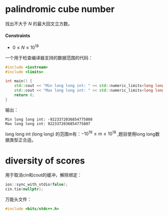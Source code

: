 # palindromic cube number
找出不大于 $N$ 的最大回文立方数。    
#### Constraints
- $0 \leq N \leq 10^{18}$
 
      
一个用于检查编译器支持的数据范围的代码：
```cpp
#include <iostream>
#include <limits>
 
int main() {
    std::cout << "Min long long int: " << std::numeric_limits<long long int>::min() << std::endl;
    std::cout << "Max long long int: " << std::numeric_limits<long long int>::max() << std::endl;
    return 0;
}
```
输出：
```
Min long long int: -9223372036854775808
Max long long int: 9223372036854775807 
```

long long int (long long) 的范围m有：$-10^{19} \leq m \leq 10^{18}$ ,题目使用long long数据类型正合适。

# diversity of scores
用于取消cin和cout的缓冲，解除绑定：
```cpp
ios::sync_with_stdio(false);
cin.tie(nullptr);
```
       
万能头文件：
```cpp
#include <bits/stdc++.h>
```
